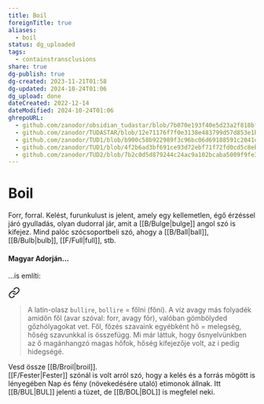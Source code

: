 ```yaml
---
title: Boil
foreignTitle: true
aliases:
  - boil
status: dg_uploaded
tags:
  - containstransclusions
share: true
dg-publish: true
dg-created: 2023-11-21T01:58
dg-updated: 2024-10-24T01:06
dg_upload: done
dateCreated: 2022-12-14
dateModified: 2024-10-24T01:06
ghrepoURL:
  - github.com/zanodor/obsidian_tudastar/blob/7b070e193f40e5d23a2f818bf803593fb05aaed9/B/Boil.md
  - github.com/zanodor/TUDASTAR/blob/12e71176f7f0e3138e483799d57d853e1bed8a4e/B/Boil.md
  - github.com/zanodor/TUD1/blob/b900c58b922989f3c96bc06d69188591c2041c82/B/Boil.md
  - github.com/zanodor/TUD1/blob/4f2b6ad3bf691ce93d72ebf71f72fd0cd5c8eb69/B/Boil.md
  - github.com/zanodor/TUD2/blob/7b2c0d5d879244c24ac9a102bcaba5009f9fe3a5/B/Boil.md
---
```


# Boil

Forr, forral. Kelést, furunkulust is jelent, amely egy kellemetlen, égő érzéssel járó gyulladás, olyan dudorral jár, amit a [[B/Bulge\|bulge]] angol szó is kifejez. Mind palóc szócsoportbeli szó, ahogy a [[B/Ball\|ball]], [[B/Bulb\|bulb]], [[F/Full\|full]], stb.  

#### Magyar Adorján...  

...is említi:  

<div class="transclusion internal-embed is-loaded"><a class="markdown-embed-link" href="/h/hideg-es-meleg/#oma2zw" aria-label="Open link"><svg xmlns="http://www.w3.org/2000/svg" width="24" height="24" viewBox="0 0 24 24" fill="none" stroke="currentColor" stroke-width="2" stroke-linecap="round" stroke-linejoin="round" class="svg-icon lucide-link"><path d="M10 13a5 5 0 0 0 7.54.54l3-3a5 5 0 0 0-7.07-7.07l-1.72 1.71"></path><path d="M14 11a5 5 0 0 0-7.54-.54l-3 3a5 5 0 0 0 7.07 7.07l1.71-1.71"></path></svg></a><div class="markdown-embed">



> A latin-olasz `bullire`, `bollire` = főlni (főni). A víz avagy más folyadék amidőn fől (avar szóval: forr, avagy főr), valóban gömbölyded gőzhólyagokat vet. Fől, főzés szavaink egyébként hő = melegség, hőség szavunkkal is összefügg. Mi már láttuk, hogy ősnyelvünkben az ő magánhangzó magas hőfok, hőség kifejezője volt, az i pedig hidegségé.  


</div></div>


Vesd össze [[B/Broil\|broil]].  
[[F/Fester\|Fester]] szónál is volt arról szó, hogy a kelés és a forrás mögött is lényegében Nap és fény (növekedésére utaló) etimonok állnak. Itt [[B/BUL\|BUL]] jelenti a tüzet, de [[B/BOL\|BOL]] is megfelel neki.  